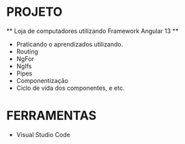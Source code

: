 # PROJETO

 ** Loja de computadores utilizando Framework Angular 13 **
- Praticando o aprendizados utilizando. 
- Routing 
- NgFor
- NgIfs
- Pipes
- Componentização
- Ciclo de vida dos componentes, e etc. 

# FERRAMENTAS

- Visual Studio Code 

